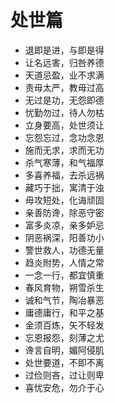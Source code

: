 # 处世篇

- 退即是进，与即是得
- 让名远害，归咎养德
- 天道忌盈，业不求满
- 责毋太严，教毋过高
- 无过是功，无怨即德
- 忧勤勿过，待人勿枯
- 立身要高，处世须让
- 忘怨忘过，念功念恩
- 施而无求，求而无功
- 杀气寒薄，和气福厚
- 多喜养福，去杀远祸
- 藏巧于拙，寓清于浊
- 毋攻短处，化诲顽固
- 亲善防谗，除恶守密
- 富多炎凉，亲多妒忌
- 阴恶祸深，阳善功小
- 警世救人，功德无量
- 趋炎附势，人情之常
- 一念一行，都宜慎重
- 春风育物，朔雪杀生
- 诚和气节，陶冶暴恶
- 庸德庸行，和平之基
- 金须百炼，矢不轻发
- 忘恩报怨，刻薄之尤
- 谗言自明，媚阿侵肌
- 处世要道，不即不离
- 过俭则吝，过让则卑
- 喜忧安危，勿介于心